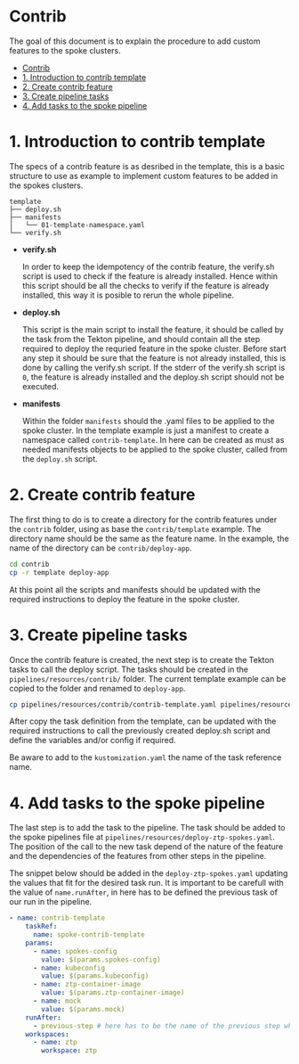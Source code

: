 # Contrib

The goal of this document is to explain the procedure to add custom features to the spoke clusters.

- [Contrib](#contrib)
- [1. Introduction to contrib template](#1-introduction-to-contrib-template)
- [2. Create contrib feature](#2-create-contrib-feature)
- [3. Create pipeline tasks](#3-create-pipeline-tasks)
- [4. Add tasks to the spoke pipeline](#4-add-tasks-to-the-spoke-pipeline)


# 1. Introduction to contrib template

The specs of a contrib feature is as desribed in the template, this is a basic structure to use as example to implement custom features to be added in the spokes clusters.

```
template
├── deploy.sh
├── manifests
│   └── 01-template-namespace.yaml
└── verify.sh
```

- **verify.sh**

    In order to keep the idempotency of the contrib feature, the verify.sh script is used to check if the feature is already installed. Hence within this script should be all the checks to verify if the feature is already installed, this way it is posible to rerun the whole pipeline.

- **deploy.sh**

    This script is the main script to install the feature, it should be called by the task from the Tekton pipeline, and should contain all the step required to deploy the requried feature in the spoke cluster. Before start any step it should be sure that the feature is not already installed, this is done by calling the verify.sh script. If the stderr of the verify.sh script is `0`, the feature is already installed and the deploy.sh script should not be executed.

- **manifests**

    Within the folder `manifests` should the .yaml files to be applied to the spoke cluster. In the template example is just a manifest to create a namespace called `contrib-template`. In here can be created as must as needed manifests objects to be applied to the spoke cluster, called from the `deploy.sh` script.

# 2. Create contrib feature 

The first thing to do is to create a directory for the contrib features under the `contrib` folder, using as base the `contrib/template` example. The directory name should be the same as the feature name. In the example, the name of the directory can be `contrib/deploy-app`.

```bash
cd contrib
cp -r template deploy-app
```

At this point all the scripts and manifests should be updated with the required instructions to deploy the feature in the spoke cluster.

# 3. Create pipeline tasks

Once the contrib feature is created, the next step is to create the Tekton tasks to call the deploy script. The tasks should be created in the `pipelines/resources/contrib/` folder.
The current template example can be copied to the folder and renamed to `deploy-app`.

```bash
cp pipelines/resources/contrib/contrib-template.yaml pipelines/resources/contrib/deploy-app.yaml
```

After copy the task definition from the template, can be updated with the required instructions to call the previously created deploy.sh script and define the variables and/or config if required.

Be aware to add to the `kustomization.yaml` the name of the task reference name.

# 4. Add tasks to the spoke pipeline

The last step is to add the task to the pipeline. The task should be added to the spoke pipelines file at `pipelines/resources/deploy-ztp-spokes.yaml`. The position of the call to the new task depend of the nature of the feature and the dependencies of the features from other steps in the pipeline.

The snippet below should be added in the `deploy-ztp-spokes.yaml` updating the values that fit for the desired task run. It is important to be carefull with the value of `name.runAfter`, in here has to be defined the previous task of our run in the pipeline.

```yaml
- name: contrib-template
    taskRef:
      name: spoke-contrib-template
    params:
      - name: spokes-config
        value: $(params.spokes-config)
      - name: kubeconfig
        value: $(params.kubeconfig)
      - name: ztp-container-image
        value: $(params.ztp-container-image)
      - name: mock
        value: $(params.mock)
    runAfter:
      - previous-step # here has to be the name of the previous step where this task should be called
    workspaces:
      - name: ztp
        workspace: ztp
```

